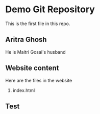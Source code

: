 # Demo Git Repository

This is the first file in this repo.

## Aritra Ghosh 

He is Maitri Gosai's husband

## Website content

Here are the files in the website

1. index.html

## Test
